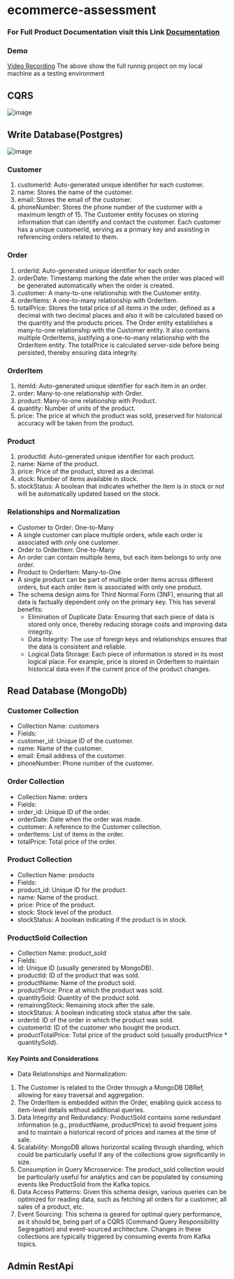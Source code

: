 
# ecommerce-assessment


### For Full Product Documentation visit this Link [Documentation](https://github.com/MohammedHydr/ecommerce-assessment/blob/master/Technical%20Assesment%20Documentation.pdf)
### Demo 
[Video Recording](https://drive.google.com/file/d/1nX2sBWIah2YV_pmTOdj6xA3NiIXHEZFV/view?usp=sharing)
The above show the full runnig project on my local machine as a testing environment

## CQRS
![image](https://github.com/MohammedHydr/ecommerce-assessment/assets/93540731/c34cf453-24c1-47a1-83f7-eb3822a8caa6)

## Write Database(Postgres)

![image](https://github.com/MohammedHydr/ecommerce-assessment/assets/93540731/00e883d5-33f4-4d72-ac71-46eefc7de24d)

### Customer
1. customerId: Auto-generated unique identifier for each customer.
2. name: Stores the name of the customer.
3. email: Stores the email of the customer.
4. phoneNumber: Stores the phone number of the customer with a maximum length of 15.
The Customer entity focuses on storing information that can identify and contact the customer. Each customer has a unique customerId, serving as a primary key and assisting in referencing orders related to them.
### Order
1. orderId: Auto-generated unique identifier for each order.
2. orderDate: Timestamp marking the date when the order was placed will be generated automatically when the order is created.
3. customer: A many-to-one relationship with the Customer entity.
4. orderItems: A one-to-many relationship with OrderItem.
5. totalPrice: Stores the total price of all items in the order, defined as a decimal with two decimal places and also it will be calculated based on the quantity and the products prices.
The Order entity establishes a many-to-one relationship with the Customer entity. It also contains multiple OrderItems, justifying a one-to-many relationship with the OrderItem entity. The totalPrice is calculated server-side before being persisted, thereby ensuring data integrity.
### OrderItem
1. itemId: Auto-generated unique identifier for each item in an order.
2. order: Many-to-one relationship with Order.
3. product: Many-to-one relationship with Product.
4. quantity: Number of units of the product.
5. price: The price at which the product was sold, preserved for historical accuracy will be taken from the product.
### Product
1. productId: Auto-generated unique identifier for each product.
2. name: Name of the product.
3. price: Price of the product, stored as a decimal.
4. stock: Number of items available in stock.
5. stockStatus: A boolean that indicates whether the item is in stock or not will be automatically updated based on the stock.

### Relationships and Normalization
* Customer to Order: One-to-Many
* A single customer can place multiple orders, while each order is associated with only one customer.
* Order to OrderItem: One-to-Many
* An order can contain multiple items, but each item belongs to only one order.
* Product to OrderItem: Many-to-One
* A single product can be part of multiple order items across different orders, but each order item is associated with only one product.
* The schema design aims for Third Normal Form (3NF), ensuring that all data is factually dependent only on the primary key. This has several benefits:
  * Elimination of Duplicate Data: Ensuring that each piece of data is stored only once, thereby reducing storage costs and improving data integrity.
  * Data Integrity: The use of foreign keys and relationships ensures that the data is consistent and reliable.
  * Logical Data Storage: Each piece of information is stored in its most logical place. For example, price is stored in OrderItem to maintain historical data even if the current price of the product changes.

## Read Database (MongoDb)
### Customer Collection
* Collection Name: customers
* Fields:
 * customer_id: Unique ID of the customer.
 * name: Name of the customer.
 * email: Email address of the customer.
 * phoneNumber: Phone number of the customer.
### Order Collection
* Collection Name: orders
* Fields:
 * order_id: Unique ID of the order.
 * orderDate: Date when the order was made.
 * customer: A reference to the Customer collection.
 * orderItems: List of items in the order.
 * totalPrice: Total price of the order.
### Product Collection
* Collection Name: products
* Fields:
 * product_id: Unique ID for the product.
 * name: Name of the product.
 * price: Price of the product.
 * stock: Stock level of the product.
 * stockStatus: A boolean indicating if the product is in stock.
### ProductSold Collection
* Collection Name: product_sold
* Fields:
 * id: Unique ID (usually generated by MongoDB).
 * productId: ID of the product that was sold.
 * productName: Name of the product sold.
 * productPrice: Price at which the product was sold.
 * quantitySold: Quantity of the product sold.
 * remainingStock: Remaining stock after the sale.
 * stockStatus: A boolean indicating stock status after the sale.
 * orderId: ID of the order in which the product was sold.
 * customerId: ID of the customer who bought the product.
 * productTotalPrice: Total price of the product sold (usually productPrice * quantitySold).
#### Key Points and Considerations
* Data Relationships and Normalization:
1. The Customer is related to the Order through a MongoDB DBRef, allowing for easy traversal and aggregation.
2. The OrderItem is embedded within the Order, enabling quick access to item-level details without additional queries.
3. Data Integrity and Redundancy:
ProductSold contains some redundant information (e.g., productName, productPrice) to avoid frequent joins and to maintain a historical record of prices and names at the time of sale.
4. Scalability:
MongoDB allows horizontal scaling through sharding, which could be particularly useful if any of the collections grow significantly in size.
5. Consumption in Query Microservice:
The product_sold collection would be particularly useful for analytics and can be populated by consuming events like ProductSold from the Kafka topics.
6. Data Access Patterns:
Given this schema design, various queries can be optimized for reading data, such as fetching all orders for a customer, all sales of a product, etc.
7. Event Sourcing:
This schema is geared for optimal query performance, as it should be, being part of a CQRS (Command Query Responsibility Segregation) and event-sourced 
architecture. Changes in these collections are typically triggered by consuming events from Kafka topics.

## Admin RestApi

